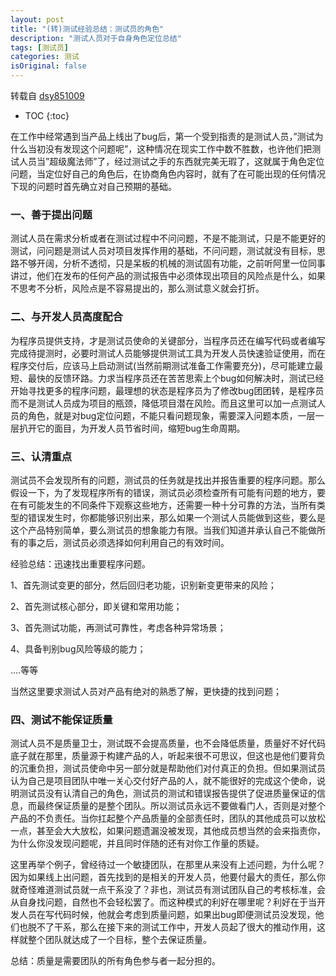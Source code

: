 ```yaml
---
layout: post
title: "(转)测试经验总结：测试员的角色"
description: "测试人员对于自身角色定位总结"
tags: [测试员]
categories: 测试
isOriginal: false
---
```


转载自 [dsy851009](http://blog.chinaunix.net/uid-12014716-id-5753430.html)

* TOC
{:toc}

在工作中经常遇到当产品上线出了bug后，第一个受到指责的是测试人员，”测试为什么当初没有发现这个问题呢”，这种情况在现实工作中数不胜数，也许他们把测试人员当”超级魔法师”了，经过测试之手的东西就完美无瑕了，这就属于角色定位问题，当定位好自己的角色后，在协商角色内容时，就有了在可能出现的任何情况下现的问题时首先确立对自己预期的基础。

### 一、善于提出问题

测试人员在需求分析或者在测试过程中不问问题，不是不能测试，只是不能更好的测试，问问题是测试人员对项目发挥作用的基础，不问问题，测试就没有目标，思路不够开阔，分析不透彻，只是呆板的机械的测试固有功能，之前听阿里一位同事讲过，他们在发布的任何产品的测试报告中必须体现出项目的风险点是什么，如果不思考不分析，风险点是不容易提出的，那么测试意义就会打折。

### 二、与开发人员高度配合

为程序员提供支持，才是测试员使命的关键部分，当程序员还在编写代码或者编写完成待提测时，必要时测试人员能够提供测试工具为开发人员快速验证使用，而在程序交付后，应该马上启动测试(当然前期测试准备工作需要充分)，尽可能建立最短、最快的反馈环路。力求当程序员还在苦苦思索上个bug如何解决时，测试已经开始寻找更多的程序问题，最理想的状态是程序员为了修改bug团团转，是程序员而不是测试人员成为项目的瓶颈，降低项目潜在风险。而且这里可以加一点测试人员的角色，就是对bug定位问题，不能只看问题现象，需要深入问题本质，一层一层扒开它的面目，为开发人员节省时间，缩短bug生命周期。

### 三、认清重点

测试员不会发现所有的问题，测试员的任务就是找出并报告重要的程序问题。那么假设一下，为了发现程序所有的错误，测试员必须检查所有可能有问题的地方，要在有可能发生的不同条件下观察这些地方，还需要一种十分可靠的方法，当所有类型的错误发生时，你都能够识别出来，那么如果一个测试人员能做到这些，要么是这个产品特别简单，要么测试员的想象能力有限。当我们知道并承认自己不能做所有的事之后，测试员必须选择如何利用自己的有效时间。

经验总结：迅速找出重要程序问题。

1、首先测试变更的部分，然后回归老功能，识别新变更带来的风险；

2、首先测试核心部分，即关键和常用功能；

3、首先测试功能，再测试可靠性，考虑各种异常场景；

4、具备判别bug风险等级的能力；

….等等

当然这里要求测试人员对产品有绝对的熟悉了解，更快捷的找到问题；

### 四、测试不能保证质量

测试人员不是质量卫士，测试既不会提高质量，也不会降低质量，质量好不好代码底子就在那里，质量源于构建产品的人，听起来很不可思议，但这也是他们要背负的沉重负担，测试员使命中另一部分就是帮助他们对付真正的负担。但如果测试员认为自己是项目团队中唯一关心交付好产品的人，就不能很好的完成这个使命，说明测试员没有认清自己的角色，测试员的测试和错误报告提供了促进质量保证的信息，而最终保证质量的是整个团队。所以测试员永远不要做看门人，否则是对整个产品的不负责任。当你扛起整个产品质量的全部责任时，团队的其他成员可以放松一点，甚至会大大放松，如果问题遗漏没被发现，其他成员想当然的会来指责你，为什么你没发现问题呢，并且同时伴随的还有对你工作量的质疑。

这里再举个例子，曾经待过一个敏捷团队，在那里从来没有上述问题，为什么呢？因为如果线上出问题，首先找到的是相关的开发人员，他要付最大的责任，那么你就奇怪难道测试员就一点干系没了？非也，测试员有测试团队自己的考核标准，会从自身找问题，自然也不会轻松罢了。而这种模式的利好在哪里呢？利好在于当开发人员在写代码时候，他就会考虑到质量问题，如果出bug即便测试员没发现，他们也脱不了干系，那么在接下来的测试工作中，开发人员起了很大的推动作用，这样就整个团队就达成了一个目标，整个去保证质量。

总结：质量是需要团队的所有角色参与者一起分担的。



